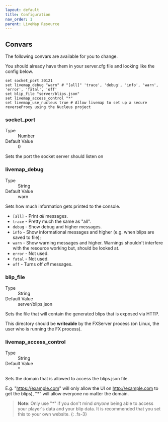 ```yaml
---
layout: default
title: Configuration
nav_order: 1
parent: LiveMap Resource
---
```


## Convars
The following convars are available for you to change.

You should already have them in your server.cfg file and looking like the config below.

```config
set socket_port 30121
set livemap_debug "warn" # "[all]" 'trace', 'debug', 'info', 'warn', 'error', 'fatal', 'off'
set blip_file "server/blips.json"
set livemap_access_control "*"
set livemap_use_nucleus true # Allow livemap to set up a secure reverseProxy using the Nucleus project
```

### socket_port

<dl>
  <dt>Type</dt>
  <dd>Number</dd>

  <dt>Default Value</dt>
  <dd>0</dd>
</dl>

Sets the port the socket server should listen on

### livemap_debug

<dl>
  <dt>Type</dt>
  <dd>String</dd>
  
  <dt>Default Value</dt>
  <dd>warn</dd>
</dl>

Sets how much information gets printed to the console.
- `[all]` - Print _all_ messages.
- `trace` - Pretty much the same as "all".
- `debug` - Show debug and higher messages.
- `info` - Show informational messages and higher (e.g. when blips are saved to file);
- `warn` - Show warning messages and higher. Warnings shouldn't interfere with the resource working but, should be looked at. 
- `error` - Not used.
- `fatal` - Not used.
- `off` - Turns off _all_ messages.

### blip_file

<dl>
  <dt>Type</dt>
  <dd>String</dd>
  
  <dt>Default Value</dt>
  <dd>server/blips.json</dd>
</dl>

Sets the file that will contain the generated blips that is exposed via HTTP.

This directory should be **writeable** by the FXServer process (on Linux, the user who is running the FX process).

### livemap_access_control 

<dl>
  <dt>Type</dt>
  <dd>String</dd>
  
  <dt>Default Value</dt>
  <dd>*</dd>
</dl>

Sets the domain that is allowed to access the blips.json file.

E.g. "https://example.com" will only allow the UI on http://example.com to get the blips), "*" will allow everyone no matter the domain.

> **Note**: Only use "*" if you don't mind _anyone_ being able to access your
> player's data and your blip data.
> It is recommended that you set this to your own website.
{: .fs-3}